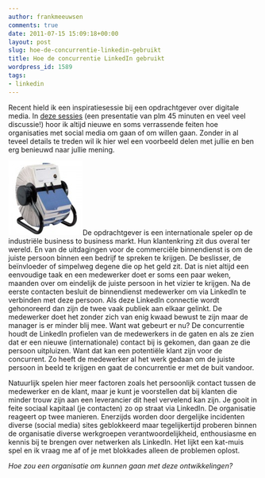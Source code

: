 ```yaml
---
author: frankmeeuwsen
comments: true
date: 2011-07-15 15:09:18+00:00
layout: post
slug: hoe-de-concurrentie-linkedin-gebruikt
title: Hoe de concurrentie LinkedIn gebruikt
wordpress_id: 1589
tags:
- linkedin
---
```


Recent hield ik een inspiratiesessie bij een opdrachtgever over digitale media. In [deze sessies](http://incredibleadventure.nl/diensten/) (een presentatie van plm 45 minuten en veel veel discussie!) hoor ik altijd nieuwe en soms verrassende feiten hoe organisaties met social media om gaan of om willen gaan. Zonder in al teveel details te treden wil ik hier wel een voorbeeld delen met jullie en ben erg benieuwd naar jullie mening.

![](../images/uploadimages/09170705000-150x150.jpg)De opdrachtgever is een internationale speler op de industriële business to business markt. Hun klantenkring zit dus overal ter wereld. En van de uitdagingen voor de commerciële binnendienst is om de juiste persoon binnen een bedrijf te spreken te krijgen. De beslisser, de beïnvloeder of simpelweg degene die op het geld zit. Dat is niet altijd een eenvoudige taak en een medewerker doet er soms een paar weken, maanden over om eindelijk de juiste persoon in het vizier te krijgen. Na de eerste contacten besluit de binnendienst medewerker om via LinkedIn te verbinden met deze persoon. Als deze LinkedIn connectie wordt gehonoreerd dan zijn de twee vaak publiek aan elkaar gelinkt. De medewerker doet het zonder zich van enig kwaad bewust te zijn maar de manager is er minder blij mee. Want wat gebeurt er nu? De concurrentie houdt de LinkedIn profielen van de medewerkers in de gaten en als ze zien dat er een nieuwe (internationale) contact bij is gekomen, dan gaan ze die persoon uitpluizen. Want dat kan een potentiële klant zijn voor de concurrent. Zo heeft de medewerker al het werk gedaan om de juiste persoon in beeld te krijgen en gaat de concurrentie er met de buit vandoor.

Natuurlijk spelen hier meer factoren zoals het persoonlijk contact tussen de medewerker en de klant, maar je kunt je voorstellen dat bij klanten die minder trouw zijn aan een leverancier dit heel vervelend kan zijn. Je gooit in feite sociaal kapitaal (je contacten) zo op straat via LinkedIn. De organisatie reageert op twee manieren. Enerzijds worden door dergelijke incidenten diverse (social media) sites geblokkeerd maar tegelijkertijd proberen binnen de organisatie diverse werkgroepen verantwoordelijkheid, enthousiasme en kennis bij te brengen over netwerken als LinkedIn. Het lijkt een kat-muis spel en ik vraag me af of je met blokkades alleen de problemen oplost.

_Hoe zou een organisatie om kunnen gaan met deze ontwikkelingen?_
